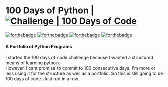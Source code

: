 # 100 Days of Python | [![Challenge | 100 Days of Code](https://img.shields.io/static/v1?label=Challenge&labelColor=384357&message=100%20Days%20of%20Code&color=00b4ee&style=for-the-badge&link=https://www.100daysofcode.com)](https://www.100daysofcode.com)  
[![forthebadge](https://forthebadge.com/images/badges/built-with-love.svg)](https://forthebadge.com)  [![forthebadge](https://forthebadge.com/images/badges/powered-by-black-magic.svg)](https://forthebadge.com) [![forthebadge](https://forthebadge.com/images/badges/made-with-python.svg)](https://forthebadge.com)  [![forthebadge](https://forthebadge.com/images/badges/open-source.svg)](https://forthebadge.com)
#### A Portfolio of Python Programs  
I started the 100 days of code challenge because I wanted a structured means of learning python.  
However, I cant promise to commit to 100 consecutive days. I'm more or less using it for the structure as well as a portfolio. So this is still going to be 100 days of code. Just not in a row.

